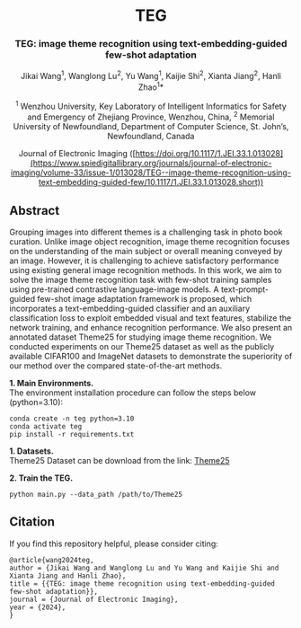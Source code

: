 <div align="center">
<h1>TEG </h1>
<h3>TEG: image theme recognition using text-embedding-guided few-shot adaptation</h3>

Jikai Wang<sup>1</sup>, Wanglong Lu<sup>2</sup>, Yu Wang<sup>1</sup>, Kaijie Shi<sup>2</sup>, Xianta Jiang<sup>2</sup>, Hanli Zhao<sup>1</sup>\*

<sup>1</sup>  Wenzhou University, Key Laboratory of Intelligent Informatics for Safety and Emergency of Zhejiang Province, Wenzhou, China,
<sup>2</sup>  Memorial University of Newfoundland, Department of Computer Science, St. John’s, Newfoundland, Canada


Journal of Electronic Imaging ([https://doi.org/10.1117/1.JEI.33.1.013028](https://www.spiedigitallibrary.org/journals/journal-of-electronic-imaging/volume-33/issue-1/013028/TEG--image-theme-recognition-using-text-embedding-guided-few/10.1117/1.JEI.33.1.013028.short))


</div>

## Abstract
Grouping images into different themes is a challenging task in photo book curation. Unlike image object recognition, image theme recognition focuses on the understanding of the main subject or overall meaning conveyed by an image. However, it is challenging to achieve satisfactory performance using existing general image recognition methods. In this work, we aim to solve the image theme recognition task with few-shot training samples using pre-trained contrastive language-image models. A text-prompt-guided few-shot image adaptation framework is proposed, which incorporates a text-embedding-guided classifier and an auxiliary classification loss to exploit embedded visual and text features, stabilize the network training, and enhance recognition performance. We also present an annotated dataset Theme25 for studying image theme recognition. We conducted experiments on our Theme25 dataset as well as the publicly available CIFAR100 and ImageNet datasets to demonstrate the superiority of our method over the compared state-of-the-art methods.

**1. Main Environments.** </br>
The environment installation procedure can follow the steps below (python=3.10):</br>
```
conda create -n teg python=3.10
conda activate teg
pip install -r requirements.txt
```

**1. Datasets.** </br>
Theme25 Dataset can be download from the link: [Theme25]([https://drive.google.com/file/d/1B3CD4iv4PJEuiB16_stwfroz5TtH0W1F/view?usp=drive_link])

**2. Train the TEG.**
```
python main.py --data_path /path/to/Theme25
```

## Citation
If you find this repository helpful, please consider citing: </br>
```
@article{wang2024teg,
author = {Jikai Wang and Wanglong Lu and Yu Wang and Kaijie Shi and Xianta Jiang and Hanli Zhao},
title = {{TEG: image theme recognition using text-embedding-guided few-shot adaptation}},
journal = {Journal of Electronic Imaging},
year = {2024},
}
```

